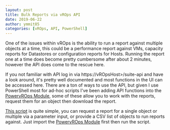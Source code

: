 ```yaml
---
layout: post
title: Bulk Reports via vROps API
date: 2019-06-22
author: ymmit85
categories: [vROps, API, PowerShell]
---
```


One of the issues within vROps is the ability to run a report against multiple objects at a time, this could be a performance report against VMs, capacity reports for Datastores or configuration reports for Hosts. Running the report one at a time does become pretty cumbersome after about 2 minutes, however the API does come to the rescue here.

If you not familiar with API log in via https://vROpsHost>/suite-api and have a look around, it's pretty well documented and most functions in the UI can be accessed here.
There are a ton of ways to use the API, but given I use PowerShell most for ad-hoc scripts I've been adding API functions into the [PowervROps Module](https://github.com/ymmit85/PowervROps), some of these allow you to work with the reports, request them for an object then download the report.

[This script](https://github.com/ymmit85/vROps/tree/master/Reports) is quite simple, you can request a report for a single object or multiple via a parameter input, or provide a CSV list of objects to run reports against. Just import the [PowervROps Module](https://github.com/ymmit85/PowervROps) first then run the script.